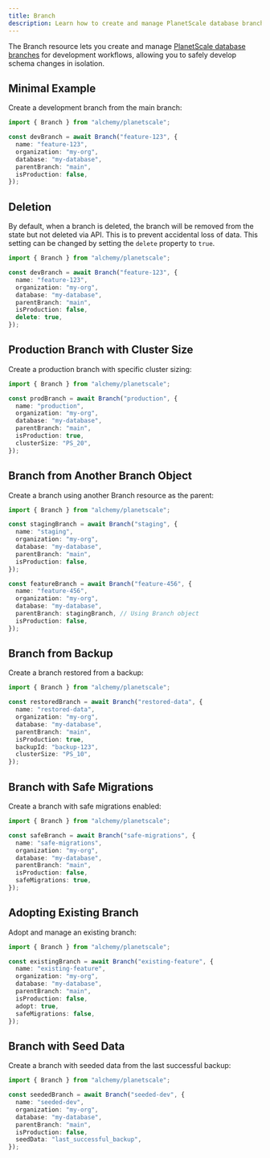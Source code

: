 ```yaml
---
title: Branch
description: Learn how to create and manage PlanetScale database branches for development workflows and production scaling.
---
```


The Branch resource lets you create and manage [PlanetScale database branches](https://planetscale.com/docs/concepts/branching) for development workflows, allowing you to safely develop schema changes in isolation.

## Minimal Example

Create a development branch from the main branch:

```ts
import { Branch } from "alchemy/planetscale";

const devBranch = await Branch("feature-123", {
  name: "feature-123",
  organization: "my-org",
  database: "my-database",
  parentBranch: "main",
  isProduction: false,
});
```

## Deletion

By default, when a branch is deleted, the branch will be removed from the state but not deleted via API. This is to prevent accidental loss of data. This setting can be changed by setting the `delete` property to `true`.

```ts
import { Branch } from "alchemy/planetscale";

const devBranch = await Branch("feature-123", {
  name: "feature-123",
  organization: "my-org",
  database: "my-database",
  parentBranch: "main",
  isProduction: false,
  delete: true,
});
```

## Production Branch with Cluster Size

Create a production branch with specific cluster sizing:

```ts
import { Branch } from "alchemy/planetscale";

const prodBranch = await Branch("production", {
  name: "production",
  organization: "my-org",
  database: "my-database",
  parentBranch: "main",
  isProduction: true,
  clusterSize: "PS_20",
});
```

## Branch from Another Branch Object

Create a branch using another Branch resource as the parent:

```ts
import { Branch } from "alchemy/planetscale";

const stagingBranch = await Branch("staging", {
  name: "staging",
  organization: "my-org",
  database: "my-database",
  parentBranch: "main",
  isProduction: false,
});

const featureBranch = await Branch("feature-456", {
  name: "feature-456",
  organization: "my-org",
  database: "my-database",
  parentBranch: stagingBranch, // Using Branch object
  isProduction: false,
});
```

## Branch from Backup

Create a branch restored from a backup:

```ts
import { Branch } from "alchemy/planetscale";

const restoredBranch = await Branch("restored-data", {
  name: "restored-data",
  organization: "my-org",
  database: "my-database",
  parentBranch: "main",
  isProduction: true,
  backupId: "backup-123",
  clusterSize: "PS_10",
});
```

## Branch with Safe Migrations

Create a branch with safe migrations enabled:

```ts
import { Branch } from "alchemy/planetscale";

const safeBranch = await Branch("safe-migrations", {
  name: "safe-migrations",
  organization: "my-org",
  database: "my-database",
  parentBranch: "main",
  isProduction: false,
  safeMigrations: true,
});
```

## Adopting Existing Branch

Adopt and manage an existing branch:

```ts
import { Branch } from "alchemy/planetscale";

const existingBranch = await Branch("existing-feature", {
  name: "existing-feature",
  organization: "my-org",
  database: "my-database",
  parentBranch: "main",
  isProduction: false,
  adopt: true,
  safeMigrations: false,
});
```

## Branch with Seed Data

Create a branch with seeded data from the last successful backup:

```ts
import { Branch } from "alchemy/planetscale";

const seededBranch = await Branch("seeded-dev", {
  name: "seeded-dev",
  organization: "my-org",
  database: "my-database",
  parentBranch: "main",
  isProduction: false,
  seedData: "last_successful_backup",
});
```
